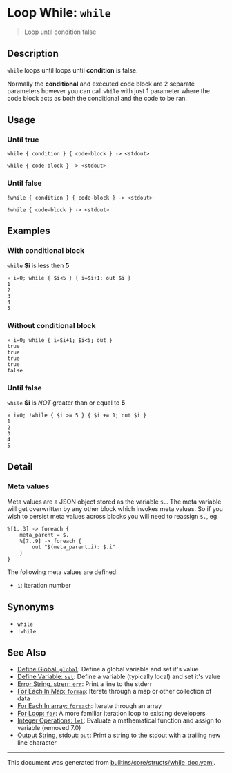 # Loop While: `while`

> Loop until condition false

## Description

`while` loops until loops until **condition** is false.

Normally the **conditional** and executed code block are 2 separate parameters
however you can call `while` with just 1 parameter where the code block acts
as both the conditional and the code to be ran.

## Usage

### Until true

```
while { condition } { code-block } -> <stdout>

while { code-block } -> <stdout>
```

### Until false

```
!while { condition } { code-block } -> <stdout>

!while { code-block } -> <stdout>
```

## Examples

### With conditional block

`while` **$i** is less then **5**

```
» i=0; while { $i<5 } { i=$i+1; out $i }
1
2
3
4
5
```

### Without conditional block

```
» i=0; while { i=$i+1; $i<5; out }
true
true
true
true
false
```

### Until false

`while` **$i** is _NOT_ greater than or equal to **5**

```
» i=0; !while { $i >= 5 } { $i += 1; out $i }
1
2
3
4
5
```

## Detail

### Meta values

Meta values are a JSON object stored as the variable `$.`. The meta variable
will get overwritten by any other block which invokes meta values. So if you
wish to persist meta values across blocks you will need to reassign `$.`, eg

```
%[1..3] -> foreach {
    meta_parent = $.
    %[7..9] -> foreach {
        out "$(meta_parent.i): $.i"
    }
}
```

The following meta values are defined:

* `i`: iteration number

## Synonyms

* `while`
* `!while`


## See Also

* [Define Global: `global`](../commands/global.md):
  Define a global variable and set it's value
* [Define Variable: `set`](../commands/set.md):
  Define a variable (typically local) and set it's value
* [Error String, strerr: `err`](../commands/err.md):
  Print a line to the stderr
* [For Each In Map: `formap`](../commands/formap.md):
  Iterate through a map or other collection of data
* [For Each In array: `foreach`](../commands/foreach.md):
  Iterate through an array
* [For Loop: `for`](../commands/for.md):
  A more familiar iteration loop to existing developers
* [Integer Operations: `let`](../deprecated/let.md):
  Evaluate a mathematical function and assign to variable (removed 7.0)
* [Output String, stdout: `out`](../commands/out.md):
  Print a string to the stdout with a trailing new line character

<hr/>

This document was generated from [builtins/core/structs/while_doc.yaml](https://github.com/lmorg/murex/blob/master/builtins/core/structs/while_doc.yaml).